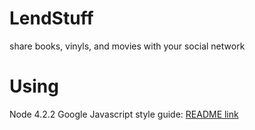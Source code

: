 # LendStuff
share books, vinyls, and movies with your social network

# Using
Node 4.2.2
Google Javascript style guide: [README link](https://google.github.io/styleguide/javascriptguide.xml)
